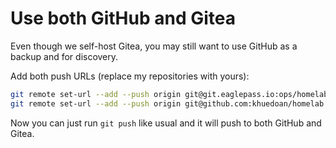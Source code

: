 # Use both GitHub and Gitea

Even though we self-host Gitea, you may still want to use GitHub as a backup and for discovery.

Add both push URLs (replace my repositories with yours):

```sh
git remote set-url --add --push origin git@git.eaglepass.io:ops/homelab
git remote set-url --add --push origin git@github.com:khuedoan/homelab
```

Now you can just run `git push` like usual and it will push to both GitHub and Gitea.
